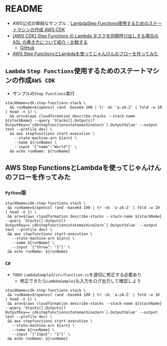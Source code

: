 # README

- AWS公式の単純なサンプル：[LambdaStep Functions使用するためのステートマシンの作成 AWS CDK](https://docs.aws.amazon.com/ja_jp/step-functions/latest/dg/tutorial-lambda-state-machine-cdk.html)
- [[AWS CDK] Step Functions の Lambda タスクを同期呼び出しする場合の ASL の書き方について紹介・比較する](https://zenn.dev/hassaku63/articles/aefff9ebfee49f)
    - [GitHub](https://github.com/hassaku63/cdk-sfn-example)  
- [AWS Step FunctionsとLambdaを使ってじゃんけんのフローを作ってみた](https://liginc.co.jp/592766)

## `Lambda` `Step Functions`使用するためのステートマシンの作成`AWS CDK`

- サンプルの`Step Functions`実行

```shell
stackName=cdk-step-functions-stack \
  && runName=$(openssl rand -base64 100 | tr -dc 'a-zA-Z' | fold -w 10 | head -n 1) \
  && arn=$(aws cloudformation describe-stacks --stack-name ${stackName} --query 'Stacks[].Outputs[?OutputKey==`cdkstepfunctionsstatemachine1arn`].OutputValue' --output text --profile dev) \
  && aws stepfunctions start-execution \
    --state-machine-arn ${arn} \
    --name ${runName} \
    --input '{"name":"World"}' \
  && echo runName: ${runName}
```

## AWS Step FunctionsとLambdaを使ってじゃんけんのフローを作ってみた

### `Python`版

```shell
stackName=cdk-step-functions-stack \
 && runName=$(openssl rand -base64 100 | tr -dc 'a-zA-Z' | fold -w 10 | head -n 1) \
 && arn=$(aws cloudformation describe-stacks --stack-name ${stackName} --query 'Stacks[].Outputs[?OutputKey==`cdkstepfunctionsstatemachine2arn`].OutputValue' --output text --profile dev) \
 && aws stepfunctions start-execution \
   --state-machine-arn ${arn} \
   --name ${runName} \
   --input '{"throw": "1"}' \
 && echo runName: ${runName}
```

### `C#`

- `TODO`: `LambdaSample3/src/Function.cs`を適切に修正する必要あり
    - 修正できたら`LambdaSample1`も入力をログ出力して確認しよう

```shell
stackName=cdk-step-functions-stack \
 && runName=$(openssl rand -base64 100 | tr -dc 'a-zA-Z' | fold -w 10 | head -n 1) \
 && arn=$(aws cloudformation describe-stacks --stack-name ${stackName} --query 'Stacks[].Outputs[?OutputKey==`cdkstepfunctionsstatemachine3arn`].OutputValue' --output text --profile dev) \
 && aws stepfunctions start-execution \
   --state-machine-arn ${arn} \
   --name ${runName} \
   --input '{"Input": "1"}' \
 && echo runName: ${runName}
```
